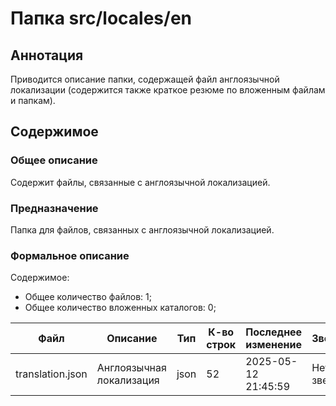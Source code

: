 # Папка src/locales/en

## Аннотация

Приводится описание папки, содержащей файл англоязычной локализации (содержится также
краткое резюме по вложенным файлам и папкам).

## Содержимое

### Общее описание

Содержит файлы, связанные с англоязычной локализацией.

### Предназначение

Папка для файлов, связанных с англоязычной локализацией.

### Формальное описание

Содержимое:
* Общее количество файлов: 1;
* Общее количество вложенных каталогов: 0;

| Файл             | Описание                 | Тип  | К-во строк | Последнее изменение | Звезды    |
|------------------|--------------------------|------|------------|---------------------|-----------|
| translation.json | Англоязычная локализация | json | 52         | 2025-05-12 21:45:59 | Нет звезд |

